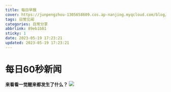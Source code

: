 ```yaml
---
title: 每日早报
cover: https://junpengzhou-1305658609.cos.ap-nanjing.myqcloud.com/blog/%E6%96%B0%E9%97%BB%E6%97%A9%E6%8A%A5-cover.webp
tags: 日常见闻
categories: 日常分享
abbrlink: 89eb1b81
sticky: 1
date: 2023-05-19 17:23:21
updated: 2023-05-19 17:23:21
---
```

# 每日60秒新闻

**来看看一觉醒来都发生了什么？**
![](https://v2.alapi.cn/api/zaobao?token=BX2vvKW28gktjrPr&format=image)
